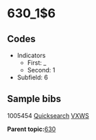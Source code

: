 # 630\_1$6

## Codes

-   Indicators
    -   First: \_
    -   Second: 1
-   Subfield: 6

## Sample bibs

1005454 [Quicksearch](https://search.library.yale.edu/catalog/1005454) [VXWS](http://prodorbis.library.yale.edu:7014/vxws/GetHoldingsService?bibId=1005454)

**Parent topic:**[630](../../tags/630/630.md)

